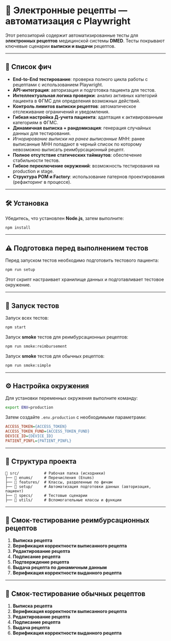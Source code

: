 # 🏥 Электронные рецепты — автоматизация с Playwright

Этот репозиторий содержит автоматизированные тесты для **электронных рецептов** медицинской системы **DMED**. Тесты покрывают ключевые сценарии **выписки и выдачи** рецептов.

---

## 📌 Список фич

- **End-to-End тестирование**: проверка полного цикла работы с рецептами с использованием Playwright.
- **API-интеграция**: авторизация и подготовка пациента для тестов.
- **Интеллектуальная логика проверки**: анализ активных категорий пациента в ФГМС для определения возможных действий.
- **Контроль лимитов выписки рецептов**: автоматическое отслеживание ограничений и уведомления.
- **Гибкая настройка Д-учета пациента**: адаптация к активированным категориям в ФГМС.
- **Динамичная выписка + рандомизация**: генерация случайных данных для тестирования.
- _Игнорирование выписки на ранее выписанные МНН_: ранее выписанные МНН попадают в черный список по которому невозможно выписать реимбурсационный рецепт.
- **Полное отсутствие статических таймаутов**: обеспечение стабильности тестов.
- **Гибкое переключение окружений**: возможность тестирования на production и stage.
- **Структура POM и Factory**: использование патернов проектирования (рефакторинг в процессе).

---

## 🛠 Установка

Убедитесь, что установлен **Node.js**, затем выполните:

```sh
npm install
```

---

## ⚠️ Подготовка перед выполнением тестов

Перед запуском тестов необходимо подготовить тестового пациента:

```sh
npm run setup
```

Этот скрипт настраивает хранилище данных и подготавливает тестовое окружение.

---

## 🚀 Запуск тестов

Запуск всех тестов:

```sh
npm start
```

Запуск **smoke** тестов для реимбурсационных рецептов:

```sh
npm run smoke:reimbursement
```

Запуск **smoke** тестов для обычных рецептов:

```sh
npm run smoke:simple
```

---

## ⚙️ Настройка окружения

Для установки переменных окружения выполните команду:

```sh
export ENV=production
```

Затем создайте `.env.production` с необходимыми параметрами:

```ini
ACCESS_TOKEN={ACCESS_TOKEN}
ACCESS_TOKEN_FUND={ACCESS_TOKEN_FUND}
DEVICE_ID={DEVICE_ID}
PATIENT_PINFL={PATIENT_PINFL}
```

---

## 📂 Структура проекта

```
📂 src/           # Рабочая папка (исходники)
├── 📁 enums/     # Перечисления (Enums)
├── 📁 features/  # Классы, разделенные по фичам
├── 📁 setup/     # Автоматизация подготовки данных (авторизация, пациент)
├── 📁 specs/     # Тестовые сценарии
├── 📁 utils/     # Вспомогательные классы и функции
```

---

## 📄 Смок-тестирование реимбурсационных рецептов

1. **Выписка рецепта**
2. **Верификация корректности выписанного рецепта**
3. **Редактирование рецепта**
4. **Подписание рецепта**
5. **Подтверждение рецепта**
6. **Выдача рецепта по динамичным данным**
7. **Верификация корректности выданного рецепта**

---

## 📄 Смок-тестирование обычных рецептов

1. **Выписка рецепта**
2. **Верификация корректности выписанного рецепта**
3. **Редактирование рецепта**
4. **Подписание рецепта**
5. **Выдача рецепта**
6. **Верификация корректности выданного рецепта**
